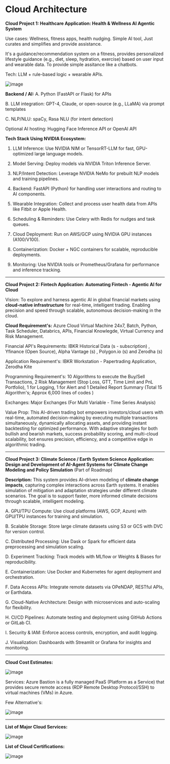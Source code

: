# Cloud Architecture

**Cloud Project 1: Healthcare Application: Health & Wellness AI Agentic System** 

Use cases: Wellness, fitness apps, health nudging. Simple AI tool, Just curates and simplifies and provide assistance. 

It's a guidance/recommendation system on a fitness, provides personalized lifestyle guidance (e.g., diet, sleep, hydration, exercise) based on user input and wearable data. To provide simple assitance like a chatbots. 

Tech: LLM + rule-based logic + wearable APIs.

![image](https://github.com/user-attachments/assets/c65a7476-f97a-4202-ab1a-7e54acb6b420)


**Backend / AI:**
A. Python (FastAPI or Flask) for APIs

B. LLM integration: GPT-4, Claude, or open-source (e.g., LLaMA) via prompt templates

C. NLP/NLU: spaCy, Rasa NLU (for intent detection)

Optional AI hosting: Hugging Face Inference API or OpenAI API


**Tech Stack Using NVIDIA Ecosystem:**

1. LLM Inference: Use NVIDIA NIM or TensorRT-LLM for fast, GPU-optimized large language models.

2. Model Serving: Deploy models via NVIDIA Triton Inference Server.

3. NLP/Intent Detection: Leverage NVIDIA NeMo for prebuilt NLP models and training pipelines.

4. Backend: FastAPI (Python) for handling user interactions and routing to AI components.

5. Wearable Integration: Collect and process user health data from APIs like Fitbit or Apple Health.

6. Scheduling & Reminders: Use Celery with Redis for nudges and task queues.

7. Cloud Deployment: Run on AWS/GCP using NVIDIA GPU instances (A100/V100).

8. Containerization: Docker + NGC containers for scalable, reproducible deployments.

9. Monitoring: Use NVIDIA tools or Prometheus/Grafana for performance and inference tracking.


                          
----------------------------------------


                           

**Cloud Project 2: Fintech Application: Automating Fintech - Agentic AI for Cloud**

Vision: To explore and harness agentic AI in global financial markets using **cloud-native infrastructure** for real-time, intelligent trading. Enabling precision and speed through scalable, autonomous decision-making in the cloud.

**Cloud Requirement's:** Azure Cloud Virtual Machine 24x7, Batch, Python, Task Scheduler, Databrics, APIs, Financial Knowlegde, Virtual Currency and Risk Management.

Financial API's Requirements: IBKR Historical Data (s - subscription) , Yfinance (Open Source), Alpha Vantage (s) , Polygon.io (s) and Zerodha (s)

Application Requirement's: IBKR Workstation - Papertrading Application, Zerodha Kite

Programming Requirement's: 10 Algorithms to execute the Buy/Sell Transactions,  2 Risk Management (Stop Loss, GTT, Time Limit and PnL Portfolio), 1 for Logging,  1 for Alert and  1 Detailed Report Summary (Total 15 Algorithm's; Approx 6,000 lines of codes )

Exchanges: Major Exchanges (For Multi Variable - Time Series Analysis) 

Value Prop: This AI-driven trading bot empowers investors/cloud users with real-time, automated decision-making by executing multiple transactions simultaneously, dynamically allocating assets, and providing instant backtesting for optimized performance. With adaptive strategies for both bullish and bearish markets, success probability scoring, and multi-cloud scalability, bot ensures precision, efficiency, and a competitive edge in algorithmic trading.



                          
----------------------------------------





**Cloud Project 3: Climate Science / Earth System Science Application: Design and Development of AI-Agent Systems for Climate Change Modeling and Policy Simulation** (Part of Roadmap)

**Description:** This system provides AI-driven modeling of **climate change impacts**, capturing complex interactions across Earth systems. It enables simulation of mitigation and adaptation strategies under different climate scenarios. The goal is to support faster, more informed climate decisions through scalable, intelligent modeling.

A. GPU/TPU Compute: Use cloud platforms (AWS, GCP, Azure) with GPU/TPU instances for training and simulation.

B. Scalable Storage: Store large climate datasets using S3 or GCS with DVC for version control.

C. Distributed Processing: Use Dask or Spark for efficient data preprocessing and simulation scaling.

D. Experiment Tracking: Track models with MLflow or Weights & Biases for reproducibility.

E. Containerization: Use Docker and Kubernetes for agent deployment and orchestration.

F. Data Access APIs: Integrate remote datasets via OPeNDAP, RESTful APIs, or Earthdata.

G. Cloud-Native Architecture: Design with microservices and auto-scaling for flexibility.

H. CI/CD Pipelines: Automate testing and deployment using GitHub Actions or GitLab CI.

I. Security & IAM: Enforce access controls, encryption, and audit logging.

J. Visualization: Dashboards with Streamlit or Grafana for insights and monitoring.


--------------------------------------------------------------------------------------------------------------------------------------------


**Cloud Cost Estimates:**

![image](https://github.com/user-attachments/assets/a806ea3a-5cc6-48a6-8140-630068053cd5)


Services: Azure Bastion is a fully managed PaaS (Platform as a Service) that provides secure remote access (RDP Remote Desktop Protocol/SSH) to virtual machines (VMs) in Azure.

Few Alternative's:

![image](https://github.com/user-attachments/assets/5e79060a-bb85-443a-a069-dddae37911bf)


-----------------------------------------------

**List of Major Cloud Services:**

![image](https://github.com/user-attachments/assets/f1f436e3-9a04-404d-9430-4789b62d8e8e)


**List of Cloud Certifications:**

![image](https://github.com/user-attachments/assets/e49f436d-6968-4a62-ae4a-5137e4397b5c)












